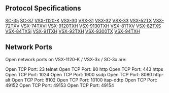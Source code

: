 ## Protocol Specifications

[SC-35](SC-3x_VSX-1120-K_VSX_3x_IP_RS232C.pdf)
[SC-37](SC-3x_VSX-1120-K_VSX_3x_IP_RS232C.pdf)
[VSX-1120-K](SC-3x_VSX-1120-K_VSX_3x_IP_RS232C.pdf)
[VSX-30](SC-3x_VSX-1120-K_VSX_3x_IP_RS232C.pdf)
[VSX-31](SC-3x_VSX-1120-K_VSX_3x_IP_RS232C.pdf)
[VSX-32](SC-3x_VSX-1120-K_VSX_3x_IP_RS232C.pdf)
[VSX-33](SC-3x_VSX-1120-K_VSX_3x_IP_RS232C.pdf)
[VSX-52TX](VSX-52TX_RS232C.pdf)
[VSX-72TXV](VSX-72TXV_RS232C.pdf)
[VSX-74TXVi](VSX-74TXVi_RS232C.pdf)
[VSX-9120TXH](VSX-9120TXH_RS232C.pdf)
[VSX-9130TXH](VSX-9130TXH_RS232C.pdf)
[VSX-81TXV](VSX-81TXV_RS232C.pdf)
[VSX-82TXS](VSX-81TXS_RS232C.pdf)
[VSX-84TXSi](VSX-81TXSi_RS232C.pdf)
[VSX-91TXH](VSX-91TXH_RS232C.pdf)
[VSX-92TXH](VSX-92TXH_RS232C.pdf)
[VSX-9300TX](VSX-9300TX_RS232C.pdf)
[VSX-94TXH](VSX-94TXH_RS232C.pdf)

## Network Ports

Open network ports on VSX-1120-K / VSX-3x / SC-3x are:

Open TCP Port: 23 telnet
Open TCP Port: 80 http
Open TCP Port: 443 https
Open TCP Port: 1024
Open TCP Port: 1900 ssdp
Open TCP Port: 8080 http-alt
Open TCP Port: 8102
Open TCP Port: 10100 itap-ddtp
Open TCP Port: 49152
Open TCP Port: 49153
Open TCP Port: 49154
